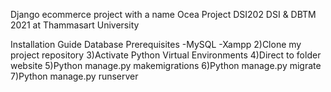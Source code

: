 Django ecommerce project with a name Ocea
Project DSI202 DSI & DBTM 2021 at Thammasart University 

Installation Guide
Database Prerequisites
-MySQL
-Xampp
2)Clone my project repository 
3)Activate Python Virtual Environments
4)Direct to folder website
5)Python manage.py makemigrations
6)Python manage.py migrate
7)Python manage.py runserver



